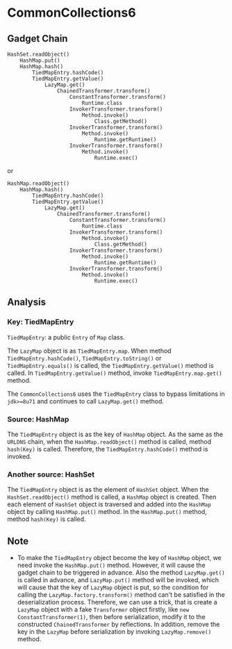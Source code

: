# CommonCollections6

## Gadget Chain

    HashSet.readObject()
        HashMap.put()
        HashMap.hash()
            TiedMapEntry.hashCode()
            TiedMapEntry.getValue()
                LazyMap.get()
                    ChainedTransformer.transform()
                        ConstantTransformer.transform()
                            Runtime.class
                        InvokerTransformer.transform()
                            Method.invoke()
                                Class.getMethod()
                        InvokerTransformer.transform()
                            Method.invoke()
                                Runtime.getRuntime()
                        InvokerTransformer.transform()
                            Method.invoke()
                                Runtime.exec()
or

    HashMap.readObject()
        HashMap.hash()
            TiedMapEntry.hashCode()
            TiedMapEntry.getValue()
                LazyMap.get()
                    ChainedTransformer.transform()
                        ConstantTransformer.transform()
                            Runtime.class
                        InvokerTransformer.transform()
                            Method.invoke()
                                Class.getMethod()
                        InvokerTransformer.transform()
                            Method.invoke()
                                Runtime.getRuntime()
                        InvokerTransformer.transform()
                            Method.invoke()
                                Runtime.exec()

## Analysis

### Key: TiedMapEntry

`TiedMapEntry`: a public `Entry` of `Map` class.

The `LazyMap` object is as `TiedMapEntry.map`. When method `TiedMapEntry.hashCode()`, `TiedMapEntry.toString()` or `TiedMapEntry.equals()` is called, the `TiedMapEntry.getValue()` method is called. In `TiedMapEntry.getValue()` method, invoke `TiedMapEntry.map.get()` method.

The `CommonCollections6` uses the `TiedMapEntry` class to bypass limitations in `jdk>=8u71` and continues to  call `LazyMap.get()` method.

### Source: HashMap

The `TiedMapEntry` object is as the key of `HashMap` object. As the same as the `URLDNS` chain, when the `HashMap.readObject()` method is called, method `hash(Key)` is called. Therefore, the `TiedMapEntry.hashCode()` method is invoked.

### Another source: HashSet

The `TiedMapEntry` object is as the element of `HashSet` object. When the `HashSet.readObject()` method is called, a `HashMap` object is created. Then each element of `HashSet` object is traversed and added into the `HashMap` object by calling `HashMap.put()` method. In the `HashMap.put()` method, method `hash(Key)` is called.

## Note

* To make the `TiedMapEntry` object become the key of `HashMap` object, we need invoke the `HashMap.put()` method. However, it will cause the gadget chain to be triggered in advance. Also the method `LazyMap.get()` is called in advance, and `LazyMap.put()` method will be invoked, which will cause that the key of `LazyMap` object is put, so the condition for calling the `LazyMap.factory.transform()` method can't be satisfied in the deserialization process. Therefore, we can use a trick, that is create a `LazyMap` object with a fake `Transformer` object firstly, like `new ConstantTransformer(1)`, then before serialization, modify it to the constructed `ChainedTransformer` by reflections. In addition, remove the key in the `LazyMap` before serialization by invoking `LazyMap.remove()` method.
